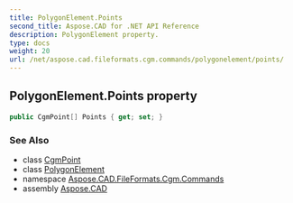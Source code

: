 ```yaml
---
title: PolygonElement.Points
second_title: Aspose.CAD for .NET API Reference
description: PolygonElement property. 
type: docs
weight: 20
url: /net/aspose.cad.fileformats.cgm.commands/polygonelement/points/
---
```

## PolygonElement.Points property

```csharp
public CgmPoint[] Points { get; set; }
```

### See Also

* class [CgmPoint](../../../aspose.cad.fileformats.cgm.classes/cgmpoint/)
* class [PolygonElement](../)
* namespace [Aspose.CAD.FileFormats.Cgm.Commands](../../polygonelement/)
* assembly [Aspose.CAD](../../../)


